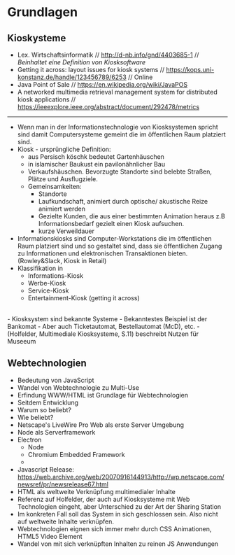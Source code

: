# Grundlagen

## Kioskysteme
- Lex. Wirtschaftsinformatik // http://d-nb.info/gnd/4403685-1 // *Beinhaltet eine Definition von Kiosksoftware*
- Getting it across: layout issues for kiosk systems // https://kops.uni-konstanz.de/handle/123456789/6253 // Online
- Java Point of Sale // https://en.wikipedia.org/wiki/JavaPOS 
- A networked multimedia retrieval management system for distributed kiosk applications // https://ieeexplore.ieee.org/abstract/document/292478/metrics

---

- Wenn man in der Informationstechnologie von Kiosksystemen spricht sind damit Computersysteme gemeint die im öffentlichen Raum platziert sind.
- Kiosk - ursprüngliche Definition:
  - aus Persisch köschk bedeutet Gartenhäuschen
  - in islamischer Baukust ein pavilonähnlicher Bau
  - Verkaufshäuschen. Bevorzugte Standorte sind belebte Straßen, Plätze und Ausflugziele.
  - Gemeinsamkeiten: 
    - Standorte
    - Laufkundschaft, animiert durch optische/ akustische Reize animiert werden
    - Gezielte Kunden, die aus einer bestimmten Animation heraus z.B Informationsbedarf gezielt einen Kiosk aufsuchen. 
    - kurze Verweildauer
- Informationskiosks sind Computer-Workstations die im öffentlichen Raum platziert sind und so gestaltet sind, dass sie öffentlichen Zugang zu Informationen und elektronischen Transaktionen bieten. (Rowley&Slack, Kiosk in Retail)
- Klassifikation in 
  - Informations-Kiosk
  - Werbe-Kiosk
  - Service-Kiosk
  - Entertainment-Kiosk
(getting it across)
<br>
- Kiosksystem sind bekannte Systeme
- Bekanntestes Beispiel ist der Bankomat
- Aber auch Ticketautomat, Bestellautomat (McD), etc.
- (Holfelder, Multimediale Kiosksysteme, S.11) beschreibt Nutzen für Museeum

## Webtechnologien
- Bedeutung von JavaScript
- Wandel von Webtechnologie zu Multi-Use
  <br>
- Erfindung WWW/HTML ist Grundlage für Webtechnologien
- Seitdem Entwicklung 
- Warum so beliebt?
- Wie beliebt?
- Netscape's LiveWire Pro Web als erste Server Umgebung
- Node als Serverframework
- Electron 
  - Node
  - Chromium Embedded Framework
  - 
- Javascript Release: 
   https://web.archive.org/web/20070916144913/http://wp.netscape.com/newsref/pr/newsrelease67.html
- HTML als weltweite Verknüpfung multimedialer Inhalte
- Referenz auf Holfelder, der auch auf Kiosksysteme mit Web Technologien eingeht, aber Unterschied zu der Art der Sharing Station
- Im konkreten Fall soll das System in sich geschlossen sein. Also nicht auf weltweite Inhalte verknüpfen.
- Webtechnologien eignen sich immer mehr durch CSS Animationen, HTML5 Video Element
- Wandel von mit sich verknüpften Inhalten zu reinen JS Anwendungen
